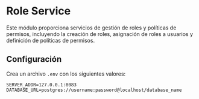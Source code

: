 # Role Service

Este módulo proporciona servicios de gestión de roles y políticas de permisos, incluyendo la creación de roles, asignación de roles a usuarios y definición de políticas de permisos.

## Configuración

Crea un archivo `.env` con los siguientes valores:

```env
SERVER_ADDR=127.0.0.1:8083
DATABASE_URL=postgres://username:password@localhost/database_name

